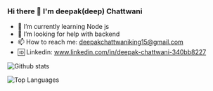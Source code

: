 ### Hi there 👋  I'm deepak(deep) Chattwani

- 🌱 I’m currently learning Node js 
- 🤔 I’m looking for help with backend
- 📫 How to reach me: deepakchattwaniking15@gmail.com
- 🆔 Linkedin: www.linkedin.com/in/deepak-chattwani-340bb8227

![Github stats](https://github-readme-stats.vercel.app/api?username=deep-69bits&count_private=true&show_icons=true&theme=radical)

![Top Languages](https://github-readme-stats.vercel.app/api/top-langs/?username=deep-69bits&show_icons=true&theme=radical)




